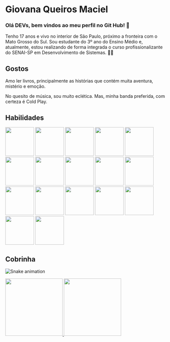 
# Giovana Queiros Maciel

### Olá DEVs, bem vindos ao meu perfil no Git Hub!  👋

 Tenho 17 anos e vivo no interior de São Paulo, próximo a fronteira com o Mato Grosso do Sul. Sou estudante do 3º ano do Ensino Médio e, atualmente, estou realizando de forma integrada o curso profissionalizante do SENAI-SP em Desenvolvimento de Sistemas. 👩‍💻



## Gostos

Amo ler livros, principalmente as histórias que contém muita aventura, mistério e emoção.

No quesito de música, sou muito eclética. Mas, minha banda preferida, com certeza é Cold Play.
## Habilidades

<img loading="lazy" src="https://cdn.jsdelivr.net/gh/devicons/devicon@latest/icons/mysql/mysql-original-wordmark.svg" width="90" height="90"/>

<img loading="lazy" src="https://cdn.jsdelivr.net/gh/devicons/devicon@latest/icons/canva/canva-original.svg" width="90" height="90"/>

<img loading="lazy" src="https://cdn.jsdelivr.net/gh/devicons/devicon@latest/icons/chrome/chrome-original-wordmark.svg" width="90" height="90"/>

<img loading="lazy" src="https://cdn.jsdelivr.net/gh/devicons/devicon@latest/icons/css3/css3-original-wordmark.svg" width="90" height="90"/>

<img loading="lazy" src="https://cdn.jsdelivr.net/gh/devicons/devicon@latest/icons/devicon/devicon-original-wordmark.svg" width="90" height="90"/>

<img loading="lazy" src="https://cdn.jsdelivr.net/gh/devicons/devicon@latest/icons/figma/figma-original.svg" width="90" height="90"/>

<img loading="lazy" src="https://cdn.jsdelivr.net/gh/devicons/devicon@latest/icons/github/github-original-wordmark.svg" width="90" height="90"/>

<img loading="lazy" src="https://cdn.jsdelivr.net/gh/devicons/devicon@latest/icons/githubcodespaces/githubcodespaces-original.svg"  width="90" height="90"/>

<img loading="lazy" src="https://cdn.jsdelivr.net/gh/devicons/devicon@latest/icons/html5/html5-original-wordmark.svg" width="90" height="90"/>

<img loading="lazy" src="https://cdn.jsdelivr.net/gh/devicons/devicon@latest/icons/insomnia/insomnia-original-wordmark.svg" width="90" height="90"/>

<img loading="lazy" src="https://cdn.jsdelivr.net/gh/devicons/devicon@latest/icons/javascript/javascript-original.svg"   width="90" height="90"/>

<img loading="lazy" src="https://cdn.jsdelivr.net/gh/devicons/devicon@latest/icons/markdown/markdown-original.svg"  width="90" height="90"/>

<img loading="lazy" src="https://cdn.jsdelivr.net/gh/devicons/devicon@latest/icons/nodejs/nodejs-original-wordmark.svg" width="90" height="90"/>

<img loading="lazy" src="https://cdn.jsdelivr.net/gh/devicons/devicon@latest/icons/python/python-original-wordmark.svg" width="90" height="90"/>

<img loading="lazy" src="https://cdn.jsdelivr.net/gh/devicons/devicon@latest/icons/sqldeveloper/sqldeveloper-original.svg" width="90" height="90"/>

<img loading="lazy" src="https://cdn.jsdelivr.net/gh/devicons/devicon@latest/icons/vscode/vscode-original-wordmark.svg" width="90" height="90"/>

<img loading="lazy" src="https://cdn.jsdelivr.net/gh/devicons/devicon@latest/icons/windows11/windows11-original-wordmark.svg"  width="90" height="90"/>


## Cobrinha


![Snake animation](https://github.com/GiovanaQMaciel/GiovanaQMaciel/blob/output/github-contribution-grid-snake.svg)


<div>
<a href="https://github.com/GiovanaQMaciel">
<img loading="lazy" height="180em" src="https://github-readme-stats.vercel.app/api/top-langs/?username=GiovanaQMaciel&layout=compact&langs_count=7&theme=dracula"/>
<img loading="lazy" height="180em" src="https://github-readme-stats.vercel.app/api?username=GiovanaQMaciel&show_icons=true&theme=dracula&include_all_commits=true&count_private=true"/>
</div>
